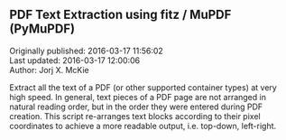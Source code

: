 ## PDF Text Extraction using fitz / MuPDF (PyMuPDF)  
Originally published: 2016-03-17 11:56:02  
Last updated: 2016-03-17 12:00:06  
Author: Jorj X. McKie  
  
Extract all the text of a PDF (or other supported container types) at very high speed.
In general, text pieces of a PDF page are not arranged in natural reading order, but in the order they were entered during PDF creation.
This script re-arranges text blocks according to their pixel coordinates to achieve a more readable output, i.e. top-down, left-right.